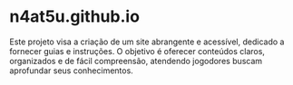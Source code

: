 # n4at5u.github.io
Este projeto visa a criação de um site abrangente e acessível, dedicado a fornecer guias e instruções. O objetivo é oferecer conteúdos claros, organizados e de fácil compreensão, atendendo jogodores buscam aprofundar seus conhecimentos.
